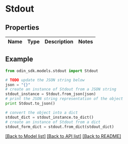 # Stdout


## Properties

Name | Type | Description | Notes
------------ | ------------- | ------------- | -------------

## Example

```python
from odin_sdk.models.stdout import Stdout

# TODO update the JSON string below
json = "{}"
# create an instance of Stdout from a JSON string
stdout_instance = Stdout.from_json(json)
# print the JSON string representation of the object
print Stdout.to_json()

# convert the object into a dict
stdout_dict = stdout_instance.to_dict()
# create an instance of Stdout from a dict
stdout_form_dict = stdout.from_dict(stdout_dict)
```
[[Back to Model list]](../README.md#documentation-for-models) [[Back to API list]](../README.md#documentation-for-api-endpoints) [[Back to README]](../README.md)


